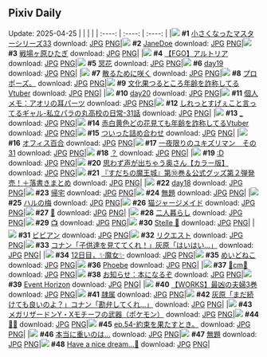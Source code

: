 ## Pixiv Daily
Update: 2025-04-25
|      |      |      |
| :----: | :----: | :----: |
|![](https://pixiv.microyu.workers.dev/c/240x480/img-master/img/2025/04/23/15/19/50/129613886_p0_master1200.jpg) **#1** [小さくなったマスターシリーズ33](https://www.pixiv.net/artworks/129613886) download: [JPG](https://pixiv.microyu.workers.dev/img-original/img/2025/04/23/15/19/50/129613886_p0.jpg) [PNG](https://pixiv.microyu.workers.dev/img-original/img/2025/04/23/15/19/50/129613886_p0.png)|![](https://pixiv.microyu.workers.dev/c/240x480/img-master/img/2025/04/23/18/00/05/129617004_p0_master1200.jpg) **#2** [JaneDoe](https://www.pixiv.net/artworks/129617004) download: [JPG](https://pixiv.microyu.workers.dev/img-original/img/2025/04/23/18/00/05/129617004_p0.jpg) [PNG](https://pixiv.microyu.workers.dev/img-original/img/2025/04/23/18/00/05/129617004_p0.png)|![](https://pixiv.microyu.workers.dev/c/240x480/img-master/img/2025/04/24/00/00/06/129630577_p0_master1200.jpg) **#3** [戦場ヶ原ひたぎ](https://www.pixiv.net/artworks/129630577) download: [JPG](https://pixiv.microyu.workers.dev/img-original/img/2025/04/24/00/00/06/129630577_p0.jpg) [PNG](https://pixiv.microyu.workers.dev/img-original/img/2025/04/24/00/00/06/129630577_p0.png)|
|![](https://pixiv.microyu.workers.dev/c/240x480/img-master/img/2025/04/23/13/19/15/129611885_p0_master1200.jpg) **#4** [【FGO】アルトリア](https://www.pixiv.net/artworks/129611885) download: [JPG](https://pixiv.microyu.workers.dev/img-original/img/2025/04/23/13/19/15/129611885_p0.jpg) [PNG](https://pixiv.microyu.workers.dev/img-original/img/2025/04/23/13/19/15/129611885_p0.png)|![](https://pixiv.microyu.workers.dev/c/240x480/img-master/img/2025/04/23/00/30/01/129598616_p0_master1200.jpg) **#5** [冥花](https://www.pixiv.net/artworks/129598616) download: [JPG](https://pixiv.microyu.workers.dev/img-original/img/2025/04/23/00/30/01/129598616_p0.jpg) [PNG](https://pixiv.microyu.workers.dev/img-original/img/2025/04/23/00/30/01/129598616_p0.png)|![](https://pixiv.microyu.workers.dev/c/240x480/img-master/img/2025/04/23/01/15/06/129600106_p0_master1200.jpg) **#6** [day19](https://www.pixiv.net/artworks/129600106) download: [JPG](https://pixiv.microyu.workers.dev/img-original/img/2025/04/23/01/15/06/129600106_p0.jpg) [PNG](https://pixiv.microyu.workers.dev/img-original/img/2025/04/23/01/15/06/129600106_p0.png)|
|![](https://pixiv.microyu.workers.dev/c/240x480/img-master/img/2025/04/23/00/00/09/129597100_p0_master1200.jpg) **#7** [散るために咲く](https://www.pixiv.net/artworks/129597100) download: [JPG](https://pixiv.microyu.workers.dev/img-original/img/2025/04/23/00/00/09/129597100_p0.jpg) [PNG](https://pixiv.microyu.workers.dev/img-original/img/2025/04/23/00/00/09/129597100_p0.png)|![](https://pixiv.microyu.workers.dev/c/240x480/img-master/img/2025/04/23/00/08/45/129597777_p0_master1200.jpg) **#8** [プロポーズ。](https://www.pixiv.net/artworks/129597777) download: [JPG](https://pixiv.microyu.workers.dev/img-original/img/2025/04/23/00/08/45/129597777_p0.jpg) [PNG](https://pixiv.microyu.workers.dev/img-original/img/2025/04/23/00/08/45/129597777_p0.png)|![](https://pixiv.microyu.workers.dev/c/240x480/img-master/img/2025/04/23/21/07/01/129623618_p0_master1200.jpg) **#9** [文化果つるところ年齢を詐称してるVtuber](https://www.pixiv.net/artworks/129623618) download: [JPG](https://pixiv.microyu.workers.dev/img-original/img/2025/04/23/21/07/01/129623618_p0.jpg) [PNG](https://pixiv.microyu.workers.dev/img-original/img/2025/04/23/21/07/01/129623618_p0.png)|
|![](https://pixiv.microyu.workers.dev/c/240x480/img-master/img/2025/04/23/01/18/37/129600242_p0_master1200.jpg) **#10** [day20](https://www.pixiv.net/artworks/129600242) download: [JPG](https://pixiv.microyu.workers.dev/img-original/img/2025/04/23/01/18/37/129600242_p0.jpg) [PNG](https://pixiv.microyu.workers.dev/img-original/img/2025/04/23/01/18/37/129600242_p0.png)|![](https://pixiv.microyu.workers.dev/c/240x480/img-master/img/2025/04/24/06/00/09/129638160_p0_master1200.jpg) **#11** [個人メモ：アオリの耳パーツ](https://www.pixiv.net/artworks/129638160) download: [JPG](https://pixiv.microyu.workers.dev/img-original/img/2025/04/24/06/00/09/129638160_p0.jpg) [PNG](https://pixiv.microyu.workers.dev/img-original/img/2025/04/24/06/00/09/129638160_p0.png)|![](https://pixiv.microyu.workers.dev/c/240x480/img-master/img/2025/04/24/00/00/27/129630734_p0_master1200.jpg) **#12** [しれっとすげぇこと言ってるギャル-私立パラの丸高校の日常-31話](https://www.pixiv.net/artworks/129630734) download: [JPG](https://pixiv.microyu.workers.dev/img-original/img/2025/04/24/00/00/27/129630734_p0.jpg) [PNG](https://pixiv.microyu.workers.dev/img-original/img/2025/04/24/00/00/27/129630734_p0.png)|
|![](https://pixiv.microyu.workers.dev/c/240x480/img-master/img/2025/04/23/16/04/41/129614673_p0_master1200.jpg) **#13** [_](https://www.pixiv.net/artworks/129614673) download: [JPG](https://pixiv.microyu.workers.dev/img-original/img/2025/04/23/16/04/41/129614673_p0.jpg) [PNG](https://pixiv.microyu.workers.dev/img-original/img/2025/04/23/16/04/41/129614673_p0.png)|![](https://pixiv.microyu.workers.dev/c/240x480/img-master/img/2025/04/24/21/05/57/129656689_p0_master1200.jpg) **#14** [赤白黄色どの花見ても年齢を詐称してるVtuber](https://www.pixiv.net/artworks/129656689) download: [JPG](https://pixiv.microyu.workers.dev/img-original/img/2025/04/24/21/05/57/129656689_p0.jpg) [PNG](https://pixiv.microyu.workers.dev/img-original/img/2025/04/24/21/05/57/129656689_p0.png)|![](https://pixiv.microyu.workers.dev/c/240x480/img-master/img/2025/04/23/08/35/58/129607131_p0_master1200.jpg) **#15** [ついった詰め合わせ](https://www.pixiv.net/artworks/129607131) download: [JPG](https://pixiv.microyu.workers.dev/img-original/img/2025/04/23/08/35/58/129607131_p0.jpg) [PNG](https://pixiv.microyu.workers.dev/img-original/img/2025/04/23/08/35/58/129607131_p0.png)|
|![](https://pixiv.microyu.workers.dev/c/240x480/img-master/img/2025/04/23/00/00/03/129597047_p0_master1200.jpg) **#16** [オフィス百合](https://www.pixiv.net/artworks/129597047) download: [JPG](https://pixiv.microyu.workers.dev/img-original/img/2025/04/23/00/00/03/129597047_p0.jpg) [PNG](https://pixiv.microyu.workers.dev/img-original/img/2025/04/23/00/00/03/129597047_p0.png)|![](https://pixiv.microyu.workers.dev/c/240x480/img-master/img/2025/04/23/15/22/37/129613932_p0_master1200.jpg) **#17** [一夜限りのユキズリマン　その31](https://www.pixiv.net/artworks/129613932) download: [JPG](https://pixiv.microyu.workers.dev/img-original/img/2025/04/23/15/22/37/129613932_p0.jpg) [PNG](https://pixiv.microyu.workers.dev/img-original/img/2025/04/23/15/22/37/129613932_p0.png)|![](https://pixiv.microyu.workers.dev/c/240x480/img-master/img/2025/04/23/12/06/05/129610519_p0_master1200.jpg) **#18** [？](https://www.pixiv.net/artworks/129610519) download: [JPG](https://pixiv.microyu.workers.dev/img-original/img/2025/04/23/12/06/05/129610519_p0.jpg) [PNG](https://pixiv.microyu.workers.dev/img-original/img/2025/04/23/12/06/05/129610519_p0.png)|
|![](https://pixiv.microyu.workers.dev/c/240x480/img-master/img/2025/04/24/12/59/06/129644747_p0_master1200.jpg) **#19** [:D](https://www.pixiv.net/artworks/129644747) download: [JPG](https://pixiv.microyu.workers.dev/img-original/img/2025/04/24/12/59/06/129644747_p0.jpg) [PNG](https://pixiv.microyu.workers.dev/img-original/img/2025/04/24/12/59/06/129644747_p0.png)|![](https://pixiv.microyu.workers.dev/c/240x480/img-master/img/2025/04/23/00/02/56/129597544_p0_master1200.jpg) **#20** [思わず声が出ちゃう奥さん【カラー版】](https://www.pixiv.net/artworks/129597544) download: [JPG](https://pixiv.microyu.workers.dev/img-original/img/2025/04/23/00/02/56/129597544_p0.jpg) [PNG](https://pixiv.microyu.workers.dev/img-original/img/2025/04/23/00/02/56/129597544_p0.png)|![](https://pixiv.microyu.workers.dev/c/240x480/img-master/img/2025/04/23/00/01/34/129597434_p0_master1200.jpg) **#21** [『すだちの魔王城』第⑩巻＆公式グッズ第２弾発売！＋落書きまとめ](https://www.pixiv.net/artworks/129597434) download: [JPG](https://pixiv.microyu.workers.dev/img-original/img/2025/04/23/00/01/34/129597434_p0.jpg) [PNG](https://pixiv.microyu.workers.dev/img-original/img/2025/04/23/00/01/34/129597434_p0.png)|
|![](https://pixiv.microyu.workers.dev/c/240x480/img-master/img/2025/04/23/01/13/49/129600063_p0_master1200.jpg) **#22** [day18](https://www.pixiv.net/artworks/129600063) download: [JPG](https://pixiv.microyu.workers.dev/img-original/img/2025/04/23/01/13/49/129600063_p0.jpg) [PNG](https://pixiv.microyu.workers.dev/img-original/img/2025/04/23/01/13/49/129600063_p0.png)|![](https://pixiv.microyu.workers.dev/c/240x480/img-master/img/2025/04/24/17/56/17/129650183_p0_master1200.jpg) **#23** [帰宅](https://www.pixiv.net/artworks/129650183) download: [JPG](https://pixiv.microyu.workers.dev/img-original/img/2025/04/24/17/56/17/129650183_p0.jpg) [PNG](https://pixiv.microyu.workers.dev/img-original/img/2025/04/24/17/56/17/129650183_p0.png)|![](https://pixiv.microyu.workers.dev/c/240x480/img-master/img/2025/04/23/00/00/12/129597129_p0_master1200.jpg) **#24** [無題](https://www.pixiv.net/artworks/129597129) download: [JPG](https://pixiv.microyu.workers.dev/img-original/img/2025/04/23/00/00/12/129597129_p0.jpg) [PNG](https://pixiv.microyu.workers.dev/img-original/img/2025/04/23/00/00/12/129597129_p0.png)|
|![](https://pixiv.microyu.workers.dev/c/240x480/img-master/img/2025/04/24/00/00/06/129630574_p0_master1200.jpg) **#25** [ハルの梅](https://www.pixiv.net/artworks/129630574) download: [JPG](https://pixiv.microyu.workers.dev/img-original/img/2025/04/24/00/00/06/129630574_p0.jpg) [PNG](https://pixiv.microyu.workers.dev/img-original/img/2025/04/24/00/00/06/129630574_p0.png)|![](https://pixiv.microyu.workers.dev/c/240x480/img-master/img/2025/04/23/15/47/43/129614309_p0_master1200.jpg) **#26** [猫ジャージメイド](https://www.pixiv.net/artworks/129614309) download: [JPG](https://pixiv.microyu.workers.dev/img-original/img/2025/04/23/15/47/43/129614309_p0.jpg) [PNG](https://pixiv.microyu.workers.dev/img-original/img/2025/04/23/15/47/43/129614309_p0.png)|![](https://pixiv.microyu.workers.dev/c/240x480/img-master/img/2025/04/23/20/49/10/129622798_p0_master1200.jpg) **#27** [🌸](https://www.pixiv.net/artworks/129622798) download: [JPG](https://pixiv.microyu.workers.dev/img-original/img/2025/04/23/20/49/10/129622798_p0.jpg) [PNG](https://pixiv.microyu.workers.dev/img-original/img/2025/04/23/20/49/10/129622798_p0.png)|
|![](https://pixiv.microyu.workers.dev/c/240x480/img-master/img/2025/04/23/18/31/26/129618088_p0_master1200.jpg) **#28** [二人暮らし](https://www.pixiv.net/artworks/129618088) download: [JPG](https://pixiv.microyu.workers.dev/img-original/img/2025/04/23/18/31/26/129618088_p0.jpg) [PNG](https://pixiv.microyu.workers.dev/img-original/img/2025/04/23/18/31/26/129618088_p0.png)|![](https://pixiv.microyu.workers.dev/c/240x480/img-master/img/2025/04/23/02/51/48/129602347_p0_master1200.jpg) **#29** [📺](https://www.pixiv.net/artworks/129602347) download: [JPG](https://pixiv.microyu.workers.dev/img-original/img/2025/04/23/02/51/48/129602347_p0.jpg) [PNG](https://pixiv.microyu.workers.dev/img-original/img/2025/04/23/02/51/48/129602347_p0.png)|![](https://pixiv.microyu.workers.dev/c/240x480/img-master/img/2025/04/23/18/30/15/129618043_p0_master1200.jpg) **#30** [Stelle 🫧](https://www.pixiv.net/artworks/129618043) download: [JPG](https://pixiv.microyu.workers.dev/img-original/img/2025/04/23/18/30/15/129618043_p0.jpg) [PNG](https://pixiv.microyu.workers.dev/img-original/img/2025/04/23/18/30/15/129618043_p0.png)|
|![](https://pixiv.microyu.workers.dev/c/240x480/img-master/img/2025/04/24/00/24/00/129631851_p0_master1200.jpg) **#31** [ビビアン](https://www.pixiv.net/artworks/129631851) download: [JPG](https://pixiv.microyu.workers.dev/img-original/img/2025/04/24/00/24/00/129631851_p0.jpg) [PNG](https://pixiv.microyu.workers.dev/img-original/img/2025/04/24/00/24/00/129631851_p0.png)|![](https://pixiv.microyu.workers.dev/c/240x480/img-master/img/2025/04/23/01/18/24/129600234_p0_master1200.jpg) **#32** [リクエスト](https://www.pixiv.net/artworks/129600234) download: [JPG](https://pixiv.microyu.workers.dev/img-original/img/2025/04/23/01/18/24/129600234_p0.jpg) [PNG](https://pixiv.microyu.workers.dev/img-original/img/2025/04/23/01/18/24/129600234_p0.png)|![](https://pixiv.microyu.workers.dev/c/240x480/img-master/img/2025/04/23/17/20/43/129616091_p0_master1200.jpg) **#33** [コナン「子供達を見ててくれ！」灰原「はいはい…」](https://www.pixiv.net/artworks/129616091) download: [JPG](https://pixiv.microyu.workers.dev/img-original/img/2025/04/23/17/20/43/129616091_p0.jpg) [PNG](https://pixiv.microyu.workers.dev/img-original/img/2025/04/23/17/20/43/129616091_p0.png)|
|![](https://pixiv.microyu.workers.dev/c/240x480/img-master/img/2025/04/23/01/54/01/129601156_p0_master1200.jpg) **#34** [12日目，✨️魔女✨️](https://www.pixiv.net/artworks/129601156) download: [JPG](https://pixiv.microyu.workers.dev/img-original/img/2025/04/23/01/54/01/129601156_p0.jpg) [PNG](https://pixiv.microyu.workers.dev/img-original/img/2025/04/23/01/54/01/129601156_p0.png)|![](https://pixiv.microyu.workers.dev/c/240x480/img-master/img/2025/04/24/04/09/56/129636824_p0_master1200.jpg) **#35** [めいどねこ](https://www.pixiv.net/artworks/129636824) download: [JPG](https://pixiv.microyu.workers.dev/img-original/img/2025/04/24/04/09/56/129636824_p0.jpg) [PNG](https://pixiv.microyu.workers.dev/img-original/img/2025/04/24/04/09/56/129636824_p0.png)|![](https://pixiv.microyu.workers.dev/c/240x480/img-master/img/2025/04/24/18/24/42/129651119_p0_master1200.jpg) **#36** [Phoebe](https://www.pixiv.net/artworks/129651119) download: [JPG](https://pixiv.microyu.workers.dev/img-original/img/2025/04/24/18/24/42/129651119_p0.jpg) [PNG](https://pixiv.microyu.workers.dev/img-original/img/2025/04/24/18/24/42/129651119_p0.png)|
|![](https://pixiv.microyu.workers.dev/c/240x480/img-master/img/2025/04/23/20/52/34/129622912_p0_master1200.jpg) **#37** [🖤cm🤍](https://www.pixiv.net/artworks/129622912) download: [JPG](https://pixiv.microyu.workers.dev/img-original/img/2025/04/23/20/52/34/129622912_p0.jpg) [PNG](https://pixiv.microyu.workers.dev/img-original/img/2025/04/23/20/52/34/129622912_p0.png)|![](https://pixiv.microyu.workers.dev/c/240x480/img-master/img/2025/04/24/12/06/01/129643761_p0_master1200.jpg) **#38** [お知らせ：本になるぞ](https://www.pixiv.net/artworks/129643761) download: [JPG](https://pixiv.microyu.workers.dev/img-original/img/2025/04/24/12/06/01/129643761_p0.jpg) [PNG](https://pixiv.microyu.workers.dev/img-original/img/2025/04/24/12/06/01/129643761_p0.png)|![](https://pixiv.microyu.workers.dev/c/240x480/img-master/img/2025/04/23/00/00/16/129597171_p0_master1200.jpg) **#39** [Event Horizon](https://www.pixiv.net/artworks/129597171) download: [JPG](https://pixiv.microyu.workers.dev/img-original/img/2025/04/23/00/00/16/129597171_p0.jpg) [PNG](https://pixiv.microyu.workers.dev/img-original/img/2025/04/23/00/00/16/129597171_p0.png)|
|![](https://pixiv.microyu.workers.dev/c/240x480/img-master/img/2025/04/23/13/16/27/129611826_p0_master1200.jpg) **#40** [【WORKS】最凶の夫婦3巻](https://www.pixiv.net/artworks/129611826) download: [JPG](https://pixiv.microyu.workers.dev/img-original/img/2025/04/23/13/16/27/129611826_p0.jpg) [PNG](https://pixiv.microyu.workers.dev/img-original/img/2025/04/23/13/16/27/129611826_p0.png)|![](https://pixiv.microyu.workers.dev/c/240x480/img-master/img/2025/04/24/07/00/02/129638997_p0_master1200.jpg) **#41** [隷属](https://www.pixiv.net/artworks/129638997) download: [JPG](https://pixiv.microyu.workers.dev/img-original/img/2025/04/24/07/00/02/129638997_p0.jpg) [PNG](https://pixiv.microyu.workers.dev/img-original/img/2025/04/24/07/00/02/129638997_p0.png)|![](https://pixiv.microyu.workers.dev/c/240x480/img-master/img/2025/04/24/18/20/06/129650992_p0_master1200.jpg) **#42** [灰原「まだ続けても良いのよ？」コナン「勘弁してくれ…」](https://www.pixiv.net/artworks/129650992) download: [JPG](https://pixiv.microyu.workers.dev/img-original/img/2025/04/24/18/20/06/129650992_p0.jpg) [PNG](https://pixiv.microyu.workers.dev/img-original/img/2025/04/24/18/20/06/129650992_p0.png)|
|![](https://pixiv.microyu.workers.dev/c/240x480/img-master/img/2025/04/23/20/01/01/129621116_p0_master1200.jpg) **#43** [メガリザードンY・Xモチーフの武器（ポケモン）](https://www.pixiv.net/artworks/129621116) download: [JPG](https://pixiv.microyu.workers.dev/img-original/img/2025/04/23/20/01/01/129621116_p0.jpg) [PNG](https://pixiv.microyu.workers.dev/img-original/img/2025/04/23/20/01/01/129621116_p0.png)|![](https://pixiv.microyu.workers.dev/c/240x480/img-master/img/2025/04/23/02/40/58/129602163_p0_master1200.jpg) **#44** [🤲💛](https://www.pixiv.net/artworks/129602163) download: [JPG](https://pixiv.microyu.workers.dev/img-original/img/2025/04/23/02/40/58/129602163_p0.jpg) [PNG](https://pixiv.microyu.workers.dev/img-original/img/2025/04/23/02/40/58/129602163_p0.png)|![](https://pixiv.microyu.workers.dev/c/240x480/img-master/img/2025/04/23/19/16/41/129619538_p0_master1200.jpg) **#45** [ep.54-約束を果たすとき。](https://www.pixiv.net/artworks/129619538) download: [JPG](https://pixiv.microyu.workers.dev/img-original/img/2025/04/23/19/16/41/129619538_p0.jpg) [PNG](https://pixiv.microyu.workers.dev/img-original/img/2025/04/23/19/16/41/129619538_p0.png)|
|![](https://pixiv.microyu.workers.dev/c/240x480/img-master/img/2025/04/23/17/44/00/129615841_p0_master1200.jpg) **#46** [本当に重いのは…](https://www.pixiv.net/artworks/129615841) download: [JPG](https://pixiv.microyu.workers.dev/img-original/img/2025/04/23/17/44/00/129615841_p0.jpg) [PNG](https://pixiv.microyu.workers.dev/img-original/img/2025/04/23/17/44/00/129615841_p0.png)|![](https://pixiv.microyu.workers.dev/c/240x480/img-master/img/2025/04/23/20/47/15/129622729_p0_master1200.jpg) **#47** [無題](https://www.pixiv.net/artworks/129622729) download: [JPG](https://pixiv.microyu.workers.dev/img-original/img/2025/04/23/20/47/15/129622729_p0.jpg) [PNG](https://pixiv.microyu.workers.dev/img-original/img/2025/04/23/20/47/15/129622729_p0.png)|![](https://pixiv.microyu.workers.dev/c/240x480/img-master/img/2025/04/23/06/40/55/129605363_p0_master1200.jpg) **#48** [Have a nice dream...💭](https://www.pixiv.net/artworks/129605363) download: [JPG](https://pixiv.microyu.workers.dev/img-original/img/2025/04/23/06/40/55/129605363_p0.jpg) [PNG](https://pixiv.microyu.workers.dev/img-original/img/2025/04/23/06/40/55/129605363_p0.png)|
